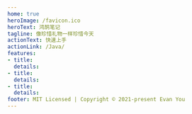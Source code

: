 ```yaml
---
home: true
heroImage: /favicon.ico
heroText: 鸿鹄笔记
tagline: 像珍惜礼物一样珍惜今天
actionText: 快速上手
actionLink: /Java/
features:
- title: 
  details: 
- title: 
  details: 
- title: 
  details: 
footer: MIT Licensed | Copyright © 2021-present Evan You
---
```


